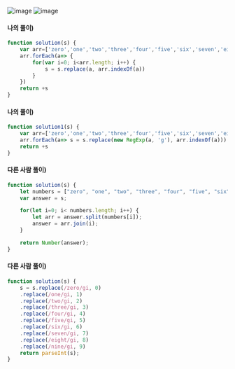 ![image](https://user-images.githubusercontent.com/87289383/134191560-785cae6b-43f5-4c8b-bb77-6e88dded25d6.png)
![image](https://user-images.githubusercontent.com/87289383/134191637-fd2d2d1e-83b2-4bd8-819e-9d51d48ec584.png)

#### 나의 풀이)
```javascript
function solution(s) {
    var arr=['zero','one','two','three','four','five','six','seven','eight','nine']
    arr.forEach(a=> {
        for(var i=0; i<arr.length; i++) {
            s = s.replace(a, arr.indexOf(a))
        }
    })
    return +s
}
```

#### 나의 풀이)
```javascript
function solution1(s) {
    var arr=['zero','one','two','three','four','five','six','seven','eight','nine']
    arr.forEach(a=> s = s.replace(new RegExp(a, 'g'), arr.indexOf(a)))
    return +s
}
```

#### 다른 사람 풀이)
```javascript
function solution(s) {
    let numbers = ["zero", "one", "two", "three", "four", "five", "six", "seven", "eight", "nine"];
    var answer = s;

    for(let i=0; i< numbers.length; i++) {
        let arr = answer.split(numbers[i]);
        answer = arr.join(i);
    }

    return Number(answer);
}
```

#### 다른 사람 풀이)
```javascript
function solution(s) {
    s = s.replace(/zero/gi, 0)
    .replace(/one/gi, 1)
    .replace(/two/gi, 2)
    .replace(/three/gi, 3)
    .replace(/four/gi, 4)
    .replace(/five/gi, 5)
    .replace(/six/gi, 6)
    .replace(/seven/gi, 7)
    .replace(/eight/gi, 8)
    .replace(/nine/gi, 9)
    return parseInt(s);
}
```
